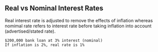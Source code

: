 ## Real vs Nominal Interest Rates

Real interest rate is adjusted to remove the effects of inflation whereas nomimal rate refers to interest rate before taking inflation into account (advertised/stated rate).

```
$200,000 bank loan at 3% interest (nominal)
If inflation is 2%, real rate is 1%
```
